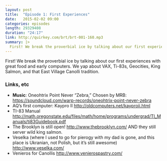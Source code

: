```yaml
---
layout: post
title:  "Episode 1: First Experiences"
date:   2015-02-02 09:00
categories: episodes
length: 29329408
duration: "24:17"
link: http://quirkey.com/brt/brt-001-160.mp3
summary: |>
  First! We break the proverbial ice by talking about our first experiences with great food and early computers. We yap about VAX, Ti-83s, Geocities, King Salmon, and that East Village Canolli tradition. 
---
```

First! We break the proverbial ice by talking about our first experiences with great food and early computers. We yap about VAX, Ti-83s, Geocities, King Salmon, and that East Village Canolli tradition. 

<!-- more -->

### Links, etc

* <strong>Music</strong>: Oneohtrix Point Never “Zebra,” Chosen by MRB: <https://soundcloud.com/warp-records/oneohtrix-point-never-zebra>
* AQ’s first computer: Kaypro II <http://oldcomputers.net/kayproii.html>
* TI-83 Manual <http://math.oregonstate.edu/files/math/home/programs/undergrad/TI_Manuals/ti83Guidebook.pdf>
* The Brooklyn is still open! <http://www.thebrooklyn.com/> AND they still server wild king salmon. 
* Veselka (where I used to go for pierogy with my dad is gone, and this place is Ukranian, not Polish, but it’s still awesome) <http://www.veselka.com/>
* Venieros for Canollis <http://www.venierospastry.com/>

